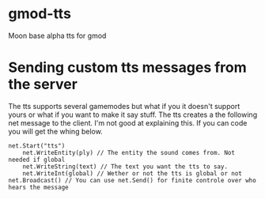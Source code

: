 # gmod-tts
 Moon base alpha tts for gmod
 
# Sending custom tts messages from the server
 The tts supports several gamemodes but what if you it doesn't support yours or what if you want to make it say stuff.
 The tts creates a the following net message to the client.
 I'm not good at explaining this. If you can code you will get the whing below.
 
```
net.Start("tts")
	net.WriteEntity(ply) // The entity the sound comes from. Not needed if global
	net.WriteString(text) // The text you want the tts to say.
	net.WriteInt(global) // Wether or not the tts is global or not
net.Broadcast() // You can use net.Send() for finite controle over who hears the message
```
